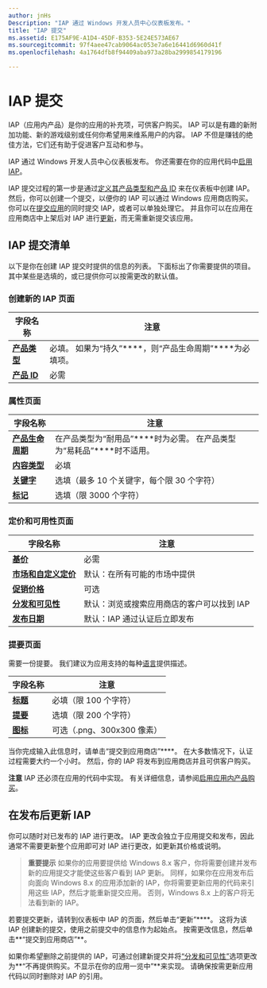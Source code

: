 ```yaml
---
author: jnHs
Description: "IAP 通过 Windows 开发人员中心仪表板发布。"
title: "IAP 提交"
ms.assetid: E175AF9E-A1D4-45DF-B353-5E24E573AE67
ms.sourcegitcommit: 97f4aee47cab9064ac053e7a6e16441d6960d41f
ms.openlocfilehash: 4a1764dfb8f94409aba973a28ba2999854179196

---
```


# IAP 提交


IAP（应用内产品）是你的应用的补充项，可供客户购买。 IAP 可以是有趣的新附加功能、新的游戏级别或任何你希望用来维系用户的内容。 IAP 不但是赚钱的绝佳方法，它们还有助于促进客户互动和参与。

IAP 通过 Windows 开发人员中心仪表板发布。 你还需要在你的应用代码中[启用 IAP](../monetize/enable-in-app-product-purchases.md)。

IAP 提交过程的第一步是通过[定义其产品类型和产品 ID](set-your-iap-product-id.md) 来在仪表板中创建 IAP。 然后，你可以创建一个提交，以便你的 IAP 可以通过 Windows 应用商店购买。 你可以在[提交应用](app-submissions.md)的同时提交 IAP，或者可以单独处理它。 并且你可以在应用在应用商店中上架后对 IAP 进行[更新](#updating-an-iap-after-submission)，而无需重新提交该应用。

## IAP 提交清单

以下是你在创建 IAP 提交时提供的信息的列表。 下面标出了你需要提供的项目。 其中某些是选填的，或已提供你可以按需更改的默认值。

### 创建新的 IAP 页面
| 字段名称                    | 注意                            | 
|-------------------------------|----------------------------------|
| [**产品类型**](set-your-iap-product-id.md#product-type)      | 必填。 如果为“持久”****，则“产品生命周期”****为必填项。 |  
| [**产品 ID**](set-your-iap-product-id.md#product-id)          | 必需 |        

### 属性页面
| 字段名称                    | 注意                              |   
|-------------------------------|------------------------------------|
| [**产品生命周期**](enter-iap-properties.md#product-lifetime)  | 在产品类型为“耐用品”****时为必需。 在产品类型为“易耗品”****时不适用。 | 
| [**内容类型**](enter-iap-properties.md#content-type)          | 必填       |               
| [**关键字**](enter-iap-properties.md#keywords)                  | 选填（最多 10 个关键字，每个限 30 个字符） | 
| [**标记**](enter-iap-properties.md#tag)                               | 选填（限 3000 个字符）             | 

### 定价和可用性页面 
| 字段名称                    | 注意                                       | 
|-------------------------------|---------------------------------------------|
| [**基价**](set-iap-pricing-and-availability.md#base-price)                | 必需                                    | 
| [**市场和自定义定价**](set-iap-pricing-and-availability.md#markets-and-custom-prices)  | 默认：在所有可能的市场中提供 | 
| [**促销价格**](put-apps-and-iaps-on-sale.md)               | 可选                             |
| [**分发和可见性**](set-iap-pricing-and-availability.md#distribution-and-visibility)   | 默认：浏览或搜索应用商店的客户可以找到 IAP | 
| [**发布日期**](set-iap-pricing-and-availability.md#publish-date)                | 默认：IAP 通过认证后立即发布 |

### 提要页面
需要一份提要。 我们建议为应用支持的每种[语言](create-iap-descriptions.md#languages)提供描述。

| 字段名称                    | 注意                                       | 
|-------------------------------|---------------------------------------------|
| [**标题**](create-iap-descriptions.md#title)                    | 必填（限 100 个字符）              |
| [**提要**](create-iap-descriptions.md#description)       | 选填（限 200 个字符）              |
| [**图标**](create-iap-descriptions.md#icon)                    | 可选（.png、300x300 像素）             | 

当你完成输入此信息时，请单击“提交到应用商店”****。 在大多数情况下，认证过程需要大约一个小时。 然后，你的 IAP 将发布到应用商店并且可供客户购买。

**注意** IAP 还必须在应用的代码中实现。 有关详细信息，请参阅[启用应用内产品购买](../monetize/enable-in-app-product-purchases.md)。


## 在发布后更新 IAP

你可以随时对已发布的 IAP 进行更改。 IAP 更改会独立于应用提交和发布，因此通常不需要更新整个应用即可对 IAP 进行更改，如更新其价格或说明。

> **重要提示** 如果你的应用要提供给 Windows 8.x 客户，你将需要创建并发布新的应用提交才能使这些客户看到 IAP 更新。 同样，如果你在应用发布后向面向 Windows 8.x 的应用添加新的 IAP，你将需要更新应用的代码来引用这些 IAP，然后才能重新提交应用。 否则，Windows 8.x 上的客户将无法看到新的 IAP。

若要提交更新，请转到仪表板中 IAP 的页面，然后单击“更新”****。 这将为该 IAP 创建新的提交，使用之前提交中的信息作为起始点。 按需更改信息，然后单击**“提交到应用商店”**。

如果你希望删除之前提供的 IAP，可通过创建新提交并将[“分发和可见性”](set-iap-pricing-and-availability.md)选项更改为**“不再提供购买。不显示在你的应用一览中”**来实现。 请确保按需更新应用代码以同时删除对 IAP 的引用。




<!--HONumber=Jun16_HO4-->


